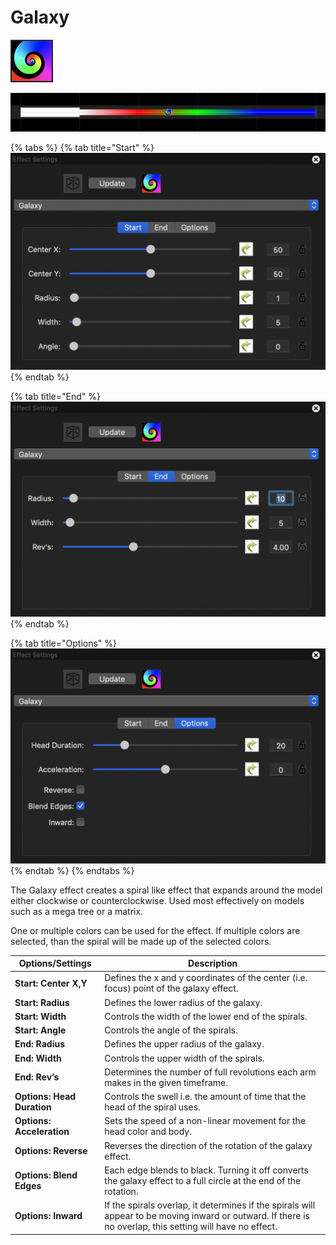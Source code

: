 # Galaxy

![Icon](<../../.gitbook/assets/image (376) (1).png>)

![Sequencer Grid](<../../.gitbook/assets/image (194).png>)

{% tabs %}
{% tab title="Start" %}
![](<../../.gitbook/assets/image (431) (1).png>)
{% endtab %}

{% tab title="End" %}
![](<../../.gitbook/assets/image (73) (1).png>)
{% endtab %}

{% tab title="Options" %}
![](<../../.gitbook/assets/image (123).png>)
{% endtab %}
{% endtabs %}

The Galaxy effect creates a spiral like effect that expands around the model either clockwise or counterclockwise. Used most effectively on models such as a mega tree or a matrix.

One or multiple colors can be used for the effect. If multiple colors are selected, than the spiral will be made up of the selected colors.

| Options/Settings           | Description                                                                                                                                                |
| -------------------------- | ---------------------------------------------------------------------------------------------------------------------------------------------------------- |
| **Start: Center X,Y**      | Defines the x and y coordinates of the center (i.e. focus) point of the galaxy effect.                                                                     |
| **Start: Radius**          | Defines the lower radius of the galaxy.                                                                                                                    |
| **Start: Width**           | Controls the width of the lower end of the spirals.                                                                                                        |
| **Start: Angle**           | Controls the angle of the spirals.                                                                                                                         |
| **End: Radius**            | Defines the upper radius of the galaxy.                                                                                                                    |
| **End: Width**             | Controls the upper width of the spirals.                                                                                                                   |
| **End: Rev’s**             | Determines the number of full revolutions each arm makes in the given timeframe.                                                                           |
| **Options: Head Duration** | Controls the swell i.e. the amount of time that the head of the spiral uses.                                                                               |
| **Options: Acceleration**  | Sets the speed of a non-linear movement for the head color and body.                                                                                       |
| **Options: Reverse**       | Reverses the direction of the rotation of the galaxy effect.                                                                                               |
| **Options: Blend Edges**   | Each edge blends to black. Turning it off converts the galaxy effect to a full circle at the end of the rotation.                                          |
| **Options: Inward**        | If the spirals overlap, it determines if the spirals will appear to be moving inward or outward. If there is no overlap, this setting will have no effect. |

